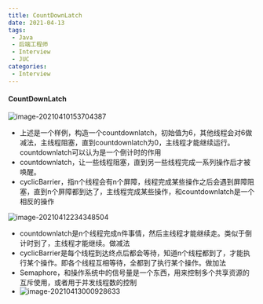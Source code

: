 ```yaml
---
title: CountDownLatch
date: 2021-04-13
tags:
 - Java
 - 后端工程师
 - Interview
 - JUC
categories:
 - Interview
---
```


#### CountDownLatch

![image-20210410153704387](https://gitee.com/Chenforcode/chen-imagebed/raw/master/img/20210410153704.png)

* 上述是一个样例，构造一个countdownlatch，初始值为6，其他线程会对6做减法，主线程阻塞，直到countdownlatch为0，主线程才能继续运行。countdownlatch可以认为是一个倒计时的作用
* countdownlatch，让一些线程阻塞，直到另一些线程完成一系列操作后才被唤醒。
* cyclicBarrier，指n个线程会有n个屏障，线程完成某些操作之后会遇到屏障阻塞，直到n个屏障都到达了，主线程完成某些操作，和countdownlatch是一个相反的操作

![image-20210412234348504](https://gitee.com/Chenforcode/chen-imagebed/raw/master/img/20210412234348.png)

* countdownlatch是n个线程完成n件事情，然后主线程才能继续走。类似于倒计时到了，主线程才能继续。做减法
* cyclicBarrier是每个线程到达终点后都会等待，知道n个线程都到了，才能执行某个操作。即各个线程互相等待，全都到了执行某个操作。做加法
* Semaphore，和操作系统中的信号量是一个东西，用来控制多个共享资源的互斥使用，或者用于并发线程数的控制
* ![image-20210413000928633](https://gitee.com/Chenforcode/chen-imagebed/raw/master/img/20210413000928.png)
